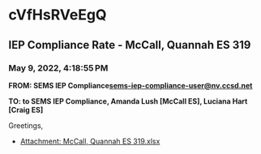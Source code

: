 # cVfHsRVeEgQ
## IEP Compliance Rate - McCall, Quannah ES 319
### May 9, 2022, 4:18:55 PM
**FROM: SEMS IEP Compliance<sems-iep-compliance-user@nv.ccsd.net>**

**TO: to SEMS IEP Compliance, Amanda Lush [McCall ES], Luciana Hart [Craig ES]**


Greetings,  





* [Attachment: McCall, Quannah ES 319.xlsx](cVfHsRVeEgQ-attachment-1.xlsx)
